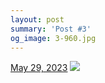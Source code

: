 ```yaml
---
layout: post
summary: 'Post #3'
og_image: 3-960.jpg
---
```


<p>
  <time>
    <a href="/3">May 29, 2023</a>
  </time>
  <a href="/3">
    <img src="{{ site.assets_url }}/3-480.jpg" srcset="{{ site.assets_url }}/3-240.jpg 240w, {{ site.assets_url }}/3-480.jpg 480w, {{ site.assets_url }}/3-720.jpg 720w, {{ site.assets_url }}/3-960.jpg 960w" sizes="(min-width: 700px) 50vw, calc(100vw - 2rem)" />
  </a>
</p>
